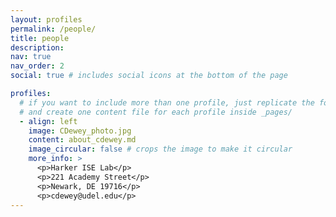 ```yaml
---
layout: profiles
permalink: /people/
title: people
description:
nav: true
nav_order: 2
social: true # includes social icons at the bottom of the page

profiles:
  # if you want to include more than one profile, just replicate the following block
  # and create one content file for each profile inside _pages/
  - align: left
    image: CDewey_photo.jpg
    content: about_cdewey.md
    image_circular: false # crops the image to make it circular
    more_info: >
      <p>Harker ISE Lab</p>
      <p>221 Academy Street</p>
      <p>Newark, DE 19716</p>
      <p>cdewey@udel.edu</p>
---
```

